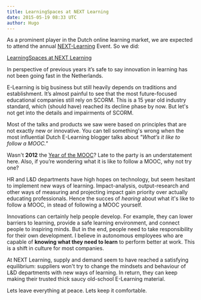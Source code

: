 ```yaml
---
title: LearningSpaces at NEXT Learning
date: 2015-05-19 08:33 UTC
author: Hugo
---
```


As a prominent player in the Dutch online learning market, we are expected to attend the annual [NEXT-Learning](http://www.nextlearning.nl) Event. So we did:

[LearningSpaces at NEXT Learning](/content/images/2015/05/Screen-Shot-2015-05-12-at-10-48-31.png)

In perspective of previous years it’s safe to say innovation in learning has not been going fast in the Netherlands.

E-Learning is big business but still heavily depends on traditions and establishment. It’s almost painful to see that the most future-focused educational companies still rely on SCORM. This is a 15 year old industry standard, which (should have) reached its decline phase by now. But let's not get into the details and impairments of SCORM.

Most of the talks and products we saw were based on principles that are not exactly new or innovative. You can tell something's wrong when the most influential Dutch E-Learning blogger talks about *"What’s it like to follow a MOOC."*

Wasn't **2012** the [Year of the MOOC](http://www.nytimes.com/2012/11/04/education/edlife/massive-open-online-courses-are-multiplying-at-a-rapid-pace.html)? Late to the party is an understatement here. Also, if you’re wondering what it is like to follow a MOOC, why not try one?

HR and L&D departments have high hopes on technology, but seem hesitant to implement new ways of learning. Impact-analysis, output-research and other ways of measuring and projecting impact gain priority over actually educating professionals. Hence the succes of *hearing* about what it's like to follow a MOOC, in stead of following a MOOC yourself.

Innovations can certainly help people develop. For example,  they can lower barriers to learning, provide a safe learning environment, and connect people to inspiring minds. But in the end, people need to take responsibility for their own development. I believe in autonomous employees who are capable of **knowing what they need to learn** to perform better at work. This is a shift in culture for most companies.

At NEXT Learning, supply and demand seem to have reached a satisfying equilibrium: suppliers won't try to change the mindsets and behaviour of L&D departments with new ways of learning. In return, they can keep making their trusted thick saucy old-school E-Learning material.

Lets leave everything at peace.
Lets keep it comfortable.
